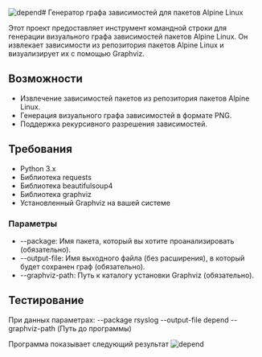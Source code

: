 ![depend](https://github.com/user-attachments/assets/a64c824b-909e-4956-aa22-ba46e7e68718)# Генератор графа зависимостей для пакетов Alpine Linux

Этот проект предоставляет инструмент командной строки для генерации визуального графа зависимостей пакетов Alpine Linux. Он извлекает зависимости из репозитория пакетов Alpine Linux и визуализирует их с помощью Graphviz.

## Возможности

- Извлечение зависимостей пакетов из репозитория пакетов Alpine Linux.
- Генерация визуального графа зависимостей в формате PNG.
- Поддержка рекурсивного разрешения зависимостей.

## Требования

- Python 3.x
- Библиотека requests
- Библиотека beautifulsoup4
- Библиотека graphviz
- Установленный Graphviz на вашей системе
  
### Параметры

- --package: Имя пакета, который вы хотите проанализировать (обязательно).
- --output-file: Имя выходного файла (без расширения), в который будет сохранен граф (обязательно).
- --graphviz-path: Путь к каталогу установки Graphviz (обязательно).

## Тестирование

При данных параметрах:
--package rsyslog
--output-file depend
--graphviz-path (Путь до программы)

Программа показывает следующий результат
![depend](https://github.com/user-attachments/assets/4b8ae81e-d16e-460b-ba6f-f3cfeb88eceb)
